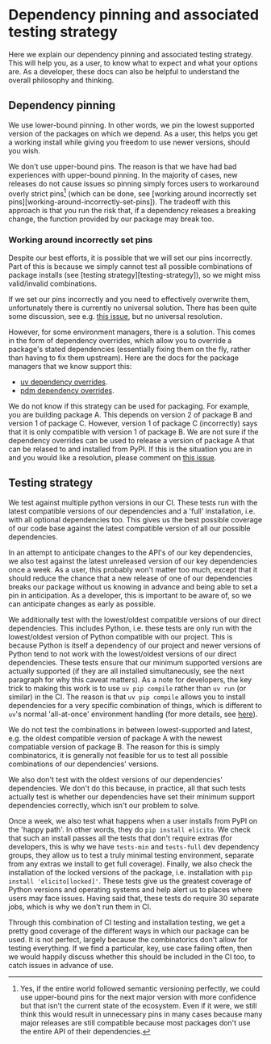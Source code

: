 # Dependency pinning and associated testing strategy

<!--
    This text comes from the copier template.
    If you find you need to update your testing strategy,
    you probably want to update this too.
-->
Here we explain our dependency pinning and associated testing strategy.
This will help you, as a user, to know what to expect
and what your options are.
As a developer, these docs can also be helpful to understand
the overall philosophy and thinking.

## Dependency pinning

We use lower-bound pinning.
In other words, we pin the lowest supported version of the packages on which we depend.
As a user, this helps you get a working install
while giving you freedom to use newer versions, should you wish.

We don't use upper-bound pins.
The reason is that we have had bad experiences with upper-bound pinning.
In the majority of cases, new releases do not cause issues
so pinning simply forces users to workaround overly strict pins[^1]
(which can be done, see
[working around incorrectly set pins][working-around-incorrectly-set-pins]).
The tradeoff with this approach is that you run the risk that,
if a dependency releases a breaking change,
the function provided by our package may break too.

[^1]:
    Yes, if the entire world followed semantic versioning perfectly,
    we could use upper-bound pins for the next major version with more confidence
    but that isn't the current state of the ecosystem.
    Even if it were, we still think this would result in unnecessary pins
    in many cases because many major releases are still compatible
    because most packages don't use the entire API of their dependencies.

### Working around incorrectly set pins

Despite our best efforts, it is possible that we will set our pins incorrectly.
Part of this is because we simply cannot test all possible combinations of package installs
(see [testing strategy][testing-strategy]),
so we might miss valid/invalid combinations.

If we set our pins incorrectly and you need to effectively overwrite them,
unfortunately there is currently no universal solution.
There has been quite some discussion,
see e.g. [this issue](https://github.com/pypa/pip/issues/8076),
but no universal resolution.

However, for some environment managers, there is a solution.
This comes in the form of dependency overrides,
which allow you to override a package's stated dependencies
(essentially fixing them on the fly,
rather than having to fix them upstream).
Here are the docs for the package managers that we know support this:

- [uv dependency overrides](https://docs.astral.sh/uv/concepts/resolution/#dependency-overrides).
- [pdm dependency overrides](https://pdm-project.org/latest/usage/dependency/#dependency-overrides).

We do not know if this strategy can be used for packaging.
For example, you are building package A.
This depends on version 2 of package B and version 1 of package C.
However, version 1 of package C (incorrectly) says
that it is only compatible with version 1 of package B.
We are not sure if the dependency overrides
can be used to release a version of package A
that can be relased to and installed from PyPI.
If this is the situation you are in and you would like a resolution,
please comment on [this issue](https://gitlab.com/openscm/copier-core-python-repository/-/issues/4).

## Testing strategy

We test against multiple python versions in our CI.
These tests run with the latest compatible versions of our dependencies
and a 'full' installation, i.e. with all optional dependencies too.
This gives us the best possible coverage of our code base
against the latest compatible version of all our possible dependencies.

In an attempt to anticipate changes to the API's of our key dependencies,
we also test against the latest unreleased version of our key dependencies once a week.
As a user, this probably won't matter too much,
except that it should reduce the chance
that a new release of one of our dependencies breaks our package
without us knowing in advance and being able to set a pin in anticipation.
As a developer, this is important to be aware of,
so we can anticipate changes as early as possible.

We additionally test with the lowest/oldest compatible versions of our direct dependencies.
This includes Python, i.e. these tests are only run
with the lowest/oldest version of Python compatible with our project.
This is because Python is itself a dependency of our project
and newer versions of Python tend to not work
with the lowest/oldest versions of our direct dependencies.
These tests ensure that our minimum supported versions are actually supported
(if they are all installed simultaneously,
see the next paragraph for why this caveat matters).
As a note for developers,
the key trick to making this work is to use `uv pip compile`
rather than `uv run` (or similar) in the CI.
The reason is that `uv pip compile`
allows you to install dependencies for a very specific combination of things,
which is different to `uv`'s normal 'all-at-once' environment handling
(for more details, see [here](https://github.com/astral-sh/uv/issues/10774#issuecomment-2601925564)).

We do not test the combinations in between lowest-supported and latest,
e.g. the oldest compatible version of package A
with the newest compatiable version of package B.
The reason for this is simply combinatorics,
it is generally not feasible
for us to test all possible combinations of our dependencies' versions.

We also don't test with the oldest versions of our dependencies' dependencies.
We don't do this because, in practice,
all that such tests actually test is
whether our dependencies have set their minimum support dependencies correctly,
which isn't our problem to solve.

Once a week, we also test what happens when a user installs from PyPI on the 'happy path'.
In other words, they do `pip install elicito`.
We check that such an install passes all the tests that don't require extras
(for developers, this is why we have `tests-min` and `tests-full` dev dependency groups,
they allow us to test a truly minimal testing environment,
separate from any extras we install to get full coverage).
Finally, we also check the installation of the locked versions of the package,
i.e. installation with `pip install 'elicito[locked]'`.
These tests give us the greatest coverage of Python versions and operating systems
and help alert us to places where users may face issues.
Having said that, these tests do require 30 separate jobs,
which is why we don't run them in CI.

Through this combination of CI testing and installation testing,
we get a pretty good coverage of the different ways in which our package can be used.
It is not perfect, largely because the combinatorics don't allow for testing everything.
If we find a particular, key, use case failing often,
then we would happily discuss whether this should be included in the CI too,
to catch issues in advance of use.
